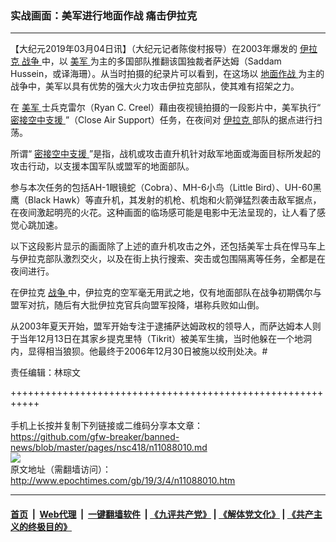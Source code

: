 ### 实战画面：美军进行地面作战 痛击伊拉克
------------------------

<p>
 【大纪元2019年03月04日讯】（大纪元记者陈俊村报导）在2003年爆发的
 <a href="http://www.epochtimes.com/gb/tag/%E4%BC%8A%E6%8B%89%E5%85%8B.html">
  伊拉克
 </a>
 <a href="http://www.epochtimes.com/gb/tag/%E6%88%98%E4%BA%89.html">
  战争
 </a>
 中，以
 <a href="http://www.epochtimes.com/gb/tag/%E7%BE%8E%E5%86%9B.html">
  美军
 </a>
 为主的多国部队推翻该国独裁者萨达姆（Saddam Hussein，或译海珊）。从当时拍摄的纪录片可以看到，在这场以
 <a href="http://www.epochtimes.com/gb/tag/%E5%9C%B0%E9%9D%A2%E4%BD%9C%E6%88%98.html">
  地面作战
 </a>
 为主的战争中，美军以具有优势的强大火力攻击伊拉克部队，使其难有招架之力。
</p>
<p>
 在
 <a href="http://www.epochtimes.com/gb/tag/%E7%BE%8E%E5%86%9B.html">
  美军
 </a>
 士兵克雷尔（Ryan C. Creel）藉由夜视镜拍摄的一段影片中，美军执行“
 <a href="http://www.epochtimes.com/gb/tag/%E5%AF%86%E6%8E%A5%E7%A9%BA%E4%B8%AD%E6%94%AF%E6%8F%B4.html">
  密接空中支援
 </a>
 ”（Close Air Support）任务，在夜间对
 <a href="http://www.epochtimes.com/gb/tag/%E4%BC%8A%E6%8B%89%E5%85%8B.html">
  伊拉克
 </a>
 部队的据点进行扫荡。
</p>
<p>
 所谓“
 <a href="http://www.epochtimes.com/gb/tag/%E5%AF%86%E6%8E%A5%E7%A9%BA%E4%B8%AD%E6%94%AF%E6%8F%B4.html">
  密接空中支援
 </a>
 ”是指，战机或攻击直升机针对敌军地面或海面目标所发起的攻击行动，以支援本国军队或盟军的地面部队。
</p>
<p>
 参与本次任务的包括AH-1眼镜蛇（Cobra）、MH-6小鸟（Little Bird）、UH-60黑鹰（Black Hawk）等直升机，其发射的机枪、机炮和火箭弹猛烈袭击敌军据点，在夜间激起明亮的火花。这种画面的临场感可能是电影中无法呈现的，让人看了感觉心跳加速。
</p>
<p>
</p>
<p>
 以下这段影片显示的画面除了上述的直升机攻击之外，还包括美军士兵在悍马车上与伊拉克部队激烈交火，以及在街上执行搜索、突击或包围隔离等任务，全都是在夜间进行。
</p>
<p>
</p>
<p>
 在伊拉克
 <a href="http://www.epochtimes.com/gb/tag/%E6%88%98%E4%BA%89.html">
  战争
 </a>
 中，伊拉克的空军毫无用武之地，仅有地面部队在战争初期偶尔与盟军对抗，随后有大批伊拉克官兵向盟军投降，堪称兵败如山倒。
</p>
<p>
 从2003年夏天开始，盟军开始专注于逮捕萨达姆政权的领导人，而萨达姆本人则于当年12月13日在其家乡提克里特（Tikrit）被美军生擒，当时他躲在一个地洞内，显得相当狼狈。他最终于2006年12月30日被施以绞刑处决。#
</p>
<p>
 责任编辑：林琮文
</p>

+++++++++++++++++++++++++++++++++++++++++++++++++++++++++++<br/><br/>
手机上长按并复制下列链接或二维码分享本文章：<br/>
https://github.com/gfw-breaker/banned-news/blob/master/pages/nsc418/n11088010.md <br/>
<a href='https://github.com/gfw-breaker/banned-news/blob/master/pages/nsc418/n11088010.md'><img src='https://github.com/gfw-breaker/banned-news/blob/master/pages/nsc418/n11088010.md.png'/></a> <br/>
原文地址（需翻墙访问）：http://www.epochtimes.com/gb/19/3/4/n11088010.htm


------------------------
#### [首页](https://github.com/gfw-breaker/banned-news/blob/master/README.md) &nbsp;|&nbsp; [Web代理](https://github.com/labour-camp/helloworld) &nbsp;|&nbsp; [一键翻墙软件](https://github.com/gfw-breaker/nogfw/blob/master/README.md) &nbsp;| [《九评共产党》](https://github.com/gfw-breaker/9ping.md/blob/master/README.md#九评之一评共产党是什么) | [《解体党文化》](https://github.com/gfw-breaker/jtdwh.md/blob/master/README.md) | [《共产主义的终极目的》](https://github.com/gfw-breaker/gczydzjmd.md/blob/master/README.md)

